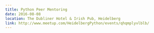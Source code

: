 ```yaml
---
title: Python Peer Mentoring
date: 2016-08-08
location: The Dubliner Hotel & Irish Pub, Heidelberg
link: http://www.meetup.com/HeidelbergPython/events/qhqmplyvlblb/
---
```

